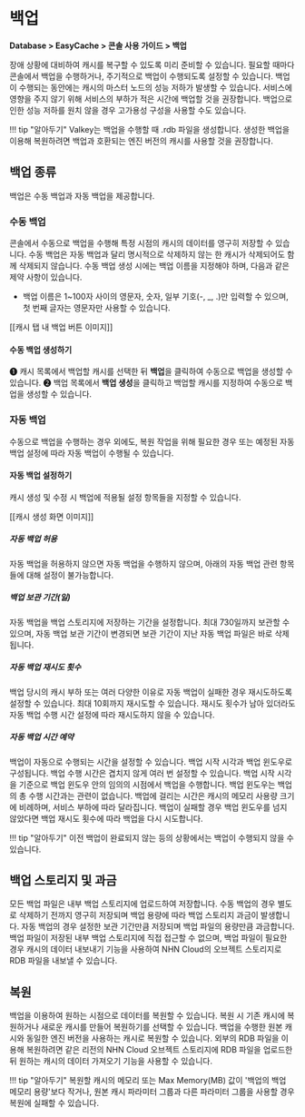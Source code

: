 # 백업

**Database > EasyCache > 콘솔 사용 가이드 > 백업**

장애 상황에 대비하여 캐시를 복구할 수 있도록 미리 준비할 수 있습니다. 필요할 때마다 콘솔에서 백업을 수행하거나, 주기적으로 백업이 수행되도록 설정할 수 있습니다. 백업이 수행되는 동안에는 캐시의 마스터 노드의 성능 저하가 발생할 수 있습니다. 서비스에 영향을 주지 않기 위해 서비스의 부하가 적은 시간에 백업할 것을 권장합니다. 백업으로 인한 성능 저하를 원치 않을 경우 고가용성 구성을 사용할 수도 있습니다.

!!! tip "알아두기"
    Valkey는 백업을 수행할 때 .rdb 파일을 생성합니다. 생성한 백업을 이용해 복원하려면 백업과 호환되는 엔진 버전의 캐시를 사용할 것을 권장합니다.

## 백업 종류

백업은 수동 백업과 자동 백업을 제공합니다.

### 수동 백업

콘솔에서 수동으로 백업을 수행해 특정 시점의 캐시의 데이터를 영구히 저장할 수 있습니다. 수동 백업은 자동 백업과 달리 명시적으로 삭제하지 않는 한 캐시가 삭제되어도 함께 삭제되지 않습니다.
수동 백업 생성 시에는 백업 이름을 지정해야 하며, 다음과 같은 제약 사항이 있습니다.
* 백업 이름은 1~100자 사이의 영문자, 숫자, 일부 기호(-, _, .)만 입력할 수 있으며, 첫 번째 글자는 영문자만 사용할 수 있습니다.

[[캐시 탭 내 백업 버튼 이미지]]
#### 수동 백업 생성하기

❶ 캐시 목록에서 백업할 캐시를 선택한 뒤 **백업**을 클릭하여 수동으로 백업을 생성할 수 있습니다.
❷ 백업 목록에서 **백업 생성**을 클릭하고 백업할 캐시를 지정하여 수동으로 백업을 생성할 수 있습니다.

### 자동 백업
수동으로 백업을 수행하는 경우 외에도, 복원 작업을 위해 필요한 경우 또는 예정된 자동 백업 설정에 따라 자동 백업이 수행될 수 있습니다.

#### 자동 백업 설정하기
캐시 생성 및 수정 시 백업에 적용될 설정 항목들을 지정할 수 있습니다.

[[캐시 생성 화면 이미지]]

##### 자동 백업 허용
자동 백업을 허용하지 않으면 자동 백업을 수행하지 않으며, 아래의 자동 백업 관련 항목들에 대해 설정이 불가능합니다.

##### 백업 보관 기간(일)
자동 백업을 백업 스토리지에 저장하는 기간을 설정합니다. 최대 730일까지 보관할 수 있으며, 자동 백업 보관 기간이 변경되면 보관 기간이 지난 자동 백업 파일은 바로 삭제됩니다.

##### 자동 백업 재시도 횟수
백업 당시의 캐시 부하 또는 여러 다양한 이유로 자동 백업이 실패한 경우 재시도하도록 설정할 수 있습니다. 최대 10회까지 재시도할 수 있습니다. 재시도 횟수가 남아 있더라도 자동 백업 수행 시간 설정에 따라 재시도하지 않을 수 있습니다.

##### 자동 백업 시간 예약
백업이 자동으로 수행되는 시간을 설정할 수 있습니다. 백업 시작 시각과 백업 윈도우로 구성됩니다. 백업 수행 시간은 겹치지 않게 여러 번 설정할 수 있습니다. 백업 시작 시각을 기준으로 백업 윈도우 안의 임의의 시점에서 백업을 수행합니다. 백업 윈도우는 백업의 총 수행 시간과는 관련이 없습니다. 백업에 걸리는 시간은 캐시의 메모리 사용량 크기에 비례하며, 서비스 부하에 따라 달라집니다. 백업이 실패할 경우 백업 윈도우를 넘지 않았다면 백업 재시도 횟수에 따라 백업을 다시 시도합니다.

!!! tip "알아두기"
    이전 백업이 완료되지 않는 등의 상황에서는 백업이 수행되지 않을 수 있습니다.

## 백업 스토리지 및 과금
모든 백업 파일은 내부 백업 스토리지에 업로드하여 저장합니다. 수동 백업의 경우 별도로 삭제하기 전까지 영구히 저장되며 백업 용량에 따라 백업 스토리지 과금이 발생합니다. 자동 백업의 경우 설정한 보관 기간만큼 저장되며 백업 파일의 용량만큼 과금합니다. 백업 파일이 저장된 내부 백업 스토리지에 직접 접근할 수 없으며, 백업 파일이 필요한 경우 캐시의 데이터 내보내기 기능을 사용하여 NHN Cloud의 오브젝트 스토리지로 RDB 파일을 내보낼 수 있습니다.

## 복원
백업을 이용하여 원하는 시점으로 데이터를 복원할 수 있습니다. 복원 시 기존 캐시에 복원하거나 새로운 캐시를 만들어 복원하기를 선택할 수 있습니다. 백업을 수행한 원본 캐시와 동일한 엔진 버전을 사용하는 캐시로 복원할 수 있습니다. 외부의 RDB 파일을 이용해 복원하려면 같은 리전의 NHN Cloud 오브젝트 스토리지에 RDB 파일을 업로드한 뒤 원하는 캐시의 데이터 가져오기 기능을 사용할 수 있습니다.

!!! tip "알아두기"
    복원할 캐시의 메모리 또는 Max Memory(MB) 값이 '백업의 백업 메모리 용량'보다 작거나, 원본 캐시 파라미터 그룹과 다른 파라미터 그룹을 사용할 경우 복원에 실패할 수 있습니다.